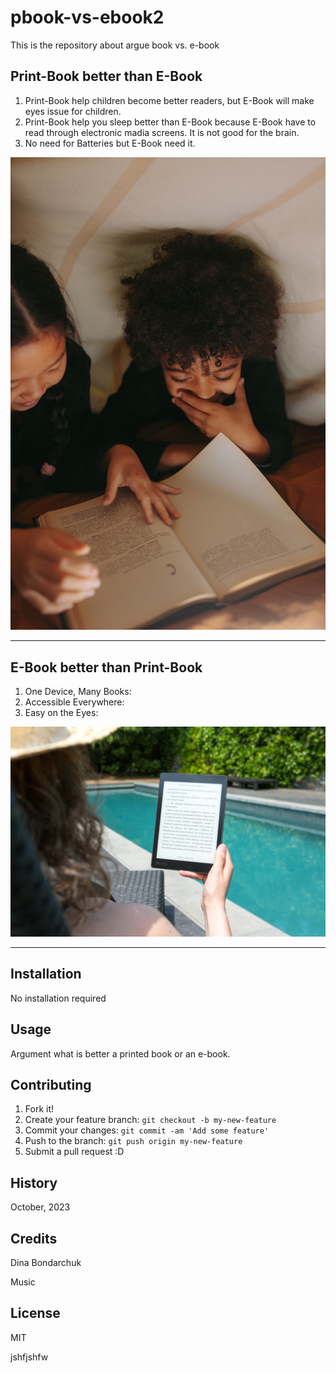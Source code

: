 # pbook-vs-ebook2
This is the repository about argue book vs. e-book

## Print-Book better than E-Book
1. Print-Book help children  become better readers, but E-Book will make eyes issue for children.
2. Print-Book help you sleep better than E-Book because E-Book have to read through electronic madia screens. It is not good for the brain.
3. No need for Batteries but E-Book need it.

![book photo](images/pexels-yaroslav-shuraev-5608541.jpg)

_______

##  E-Book better than Print-Book
1. One Device, Many Books:
2. Accessible Everywhere:
3. Easy on the Eyes:

![reader photo](images/pexels-perfecto-capucine-1247527.jpg)

_______

## Installation

No installation required

## Usage

Argument what is better a printed book or an e-book.

## Contributing

1. Fork it!
2. Create your feature branch: `git checkout -b my-new-feature`
3. Commit your changes: `git commit -am 'Add some feature'`
4. Push to the branch: `git push origin my-new-feature`
5. Submit a pull request :D

## History

October, 2023

## Credits

Dina Bondarchuk

Music

## License

MIT

jshfjshfw